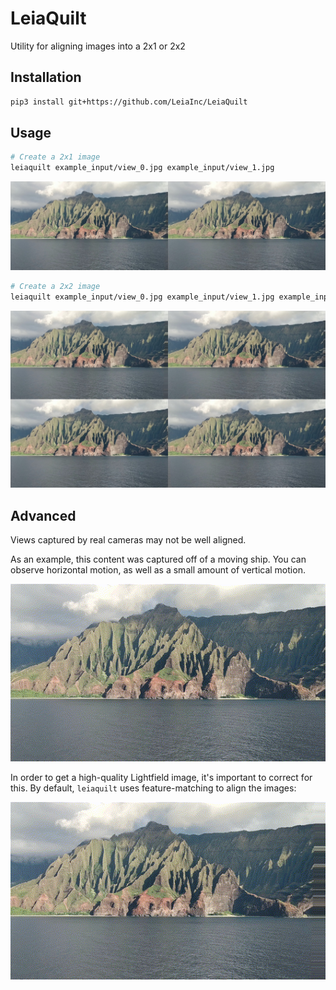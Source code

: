 # LeiaQuilt
Utility for aligning images into a 2x1 or 2x2

## Installation
```sh
pip3 install git+https://github.com/LeiaInc/LeiaQuilt
```

## Usage

```sh
# Create a 2x1 image
leiaquilt example_input/view_0.jpg example_input/view_1.jpg
```

![2x1](docs/out_2x1.jpg)

```sh
# Create a 2x2 image
leiaquilt example_input/view_0.jpg example_input/view_1.jpg example_input/view_2.jpg example_input/view_3.jpg
```

![2x2](docs/out_2x2.jpg)

## Advanced

Views captured by real cameras may not be well aligned.

As an example, this content was captured off of a moving ship.
You can observe horizontal motion, as well as a small amount of vertical motion.

![unaligned](docs/unaligned.gif)

In order to get a high-quality Lightfield image, it's important to correct for this.
By default, `leiaquilt` uses feature-matching to align the images:

![aligned](docs/aligned.gif)
